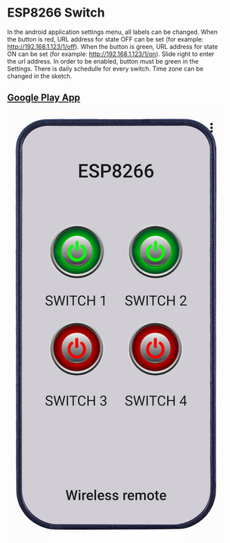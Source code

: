 # ESP8266 Switch

In the android application settings menu, all labels can be changed. When the button is red, URL address for state OFF can be set (for example: http://192.168.1.123/1/off). When the button is green, URL address for state ON can be set (for example: http://192.168.1.123/1/on). Slide right to enter the url address. In order to be enabled, button must be green in the Settings. There is daily schedulle for every switch. Time zone can be changed in the sketch.

## [Google Play App](https://play.google.com/store/apps/details?id=com.esp8266.remote)

<img src = https://github.com/raykopan/ESP8266_Switch/blob/main/ESP8266Switch_Android.jpg />
